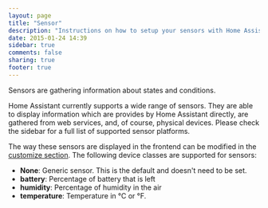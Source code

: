 ```yaml
---
layout: page
title: "Sensor"
description: "Instructions on how to setup your sensors with Home Assistant."
date: 2015-01-24 14:39
sidebar: true
comments: false
sharing: true
footer: true
---
```


Sensors are gathering information about states and conditions.

Home Assistant currently supports a wide range of sensors. They are able to display information which are provides by Home Assistant directly, are gathered from web services, and, of course, physical devices. Please check the sidebar for a full list of supported sensor platforms.

The way these sensors are displayed in the frontend can be modified in the [customize section](/getting-started/customizing-devices/). The following device classes are supported for sensors:

- **None**: Generic sensor. This is the default and doesn't need to be set.
- **battery**: Percentage of battery that is left
- **humidity**: Percentage of humidity in the air
- **temperature**: Temperature in °C or °F.
